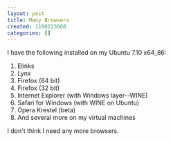 ```yaml
---
layout: post
title: Many Browsers
created: 1198223660
categories: []
---
```

I have the following installed on my Ubuntu 7.10 x64_86:
<ol>
<li>Elinks</li>
<li>Lynx</li>
<li>Firefox (64 bit)</li>
<li>Firefox (32 bit)</li>
<li>Internet Explorer (with Windows layer--WINE)</li>
<li>Safari for Windows (with WINE on Ubuntu)</li>
<li>Opera Krestel (beta)</li>
<li>And several more on my virtual machines</li>
</ol>
I don't think I need any more browsers.
